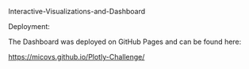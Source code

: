 Interactive-Visualizations-and-Dashboard


Deployment:

The Dashboard was deployed on GitHub Pages and can be found here:

https://micovs.github.io/Plotly-Challenge/